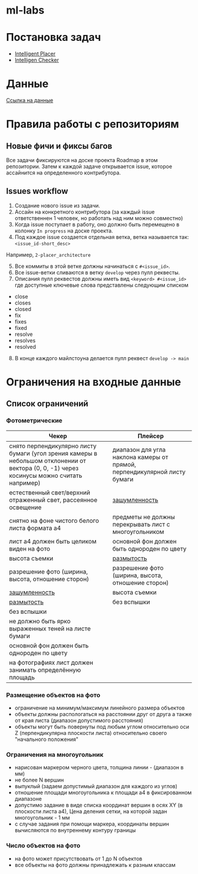# ml-labs

# Постановка задач

- [Intelligent Placer](https://docs.google.com/document/d/1o0lawEvLgmh9VrA5fUlOHFvo5JKxR4NThCFobmrKz60/edit#)
- [Intelligen Checker](https://docs.google.com/document/d/1Tmn7BLnHXiAsdCpB_GQVDqUx3AoGEdfOoTyn3Eg3P7A/edit#)

# Данные

[Ccылка на данные](https://drive.google.com/drive/folders/1B45ROu8KbjR2S3Wy8mYdcSyMI5RmO-Rr?usp=sharing)

# Правила работы с репозиториям

## Новые фичи и фиксы багов

Все задачи фиксируются на доске проекта Roadmap в этом репозитории. Затем к каждой задаче открывается issue, которое ассайнится на определенного контрибутора.

## Issues workflow

1) Создание нового issue из задачи.
2) Ассайн на конкретного контрибутора (за каждый issue ответственнен 1 человек, но работать над ним можно совместно)
3) Когда issue поступает в работу, оно должно быть перемещено в колонку `In progress` на доске проекта.
4) Под каждое issue создается отдельная ветка, ветка называется так: `<issue_id-short_desc>`

Например, `2-placer_architecture`

5) Все коммиты в этой ветке должны начинаться с `#<issue_id>`.
6) Все issue-ветки сливаются в ветку `develop` через пулл реквесты.
7) Описания пулл реквестов должны иметь вид `<keyword> #<issue_id>`
где доступные ключевые слова представлены следующим списком

* close
* closes
* closed
* fix
* fixes
* fixed
* resolve
* resolves
* resolved

8) В конце каждого майлстоуна делается пулл реквест `develop -> main`

# Ограничения на входные данные

## Список ограничений

### Фотометрические 

| Чекер                                                        | Плейсер                                                      |
| ------------------------------------------------------------ | ------------------------------------------------------------ |
| снято перпендикулярно листу бумаги (угол зрения камеры в небольшом отклонении от вектора (0, 0, -1) через косинусы можно считать например) | диапазон для угла наклона камеры от прямой, перпендикулярной листу бумаги |
| естественный свет/верхний отраженный свет, рассеянное освещение | [зашумленность](https://stackoverflow.com/questions/58924276/detecting-noise-frames) |
| снятно на фоне чистого белого листа формата а4               | предметы не должны перекрывать лист с многоугольником        |
| лист а4 должен быть целиком виден на фото                    | основной фон должен быть однороден по цвету                  |
| высота съемки                                                | [размытость](https://stackoverflow.com/questions/7765810/is-there-a-way-to-detect-if-an-image-is-blurry/7767755#7767755) |
| разрешение фото (ширина, высота, отношение сторон)           | разрешение фото (ширина, высота, отношение сторон)           |
| [зашумленность](https://stackoverflow.com/questions/58924276/detecting-noise-frames) | высота съемки                                                |
| [размытость](https://stackoverflow.com/questions/7765810/is-there-a-way-to-detect-if-an-image-is-blurry/7767755#7767755) | без вспышки                                                  |
| без вспышки                                                  |                                                              |
| не должно быть ярко выраженных теней на листе бумаги         |                                                              |
| основной фон должен быть однороден по цвету                  |                                                              |
| на фотографиях лист должен занимать определённую площадь     |                                                              |

### Размещение объектов на фото
- ограничение на минимум/максимум линейного размера объектов
 - объекты должны распологаться на расстоянии друг от друга а также от края листа (диапазон допустимого расстояния)
 - объекты могут быть повернуты под любым углом относительно оси Z (перпендикулярна плоскости листа) относительно своего "начального положения"

### Ограничения на многоугольник
 - нарисован маркером черного цвета, толщина линии - (диапазон в мм)
 - не более N вершин
 - выпуклый (задаем допустимый диапазон для каждого из углов)
 - отношение площади многоугольника к площади a4 в фиксированном диапазоне
 - допустимо задание в виде списка координат вершин в осях XY (в плоскости листа a4), Цена деления сетки, на которой задан многоугольник - 1 мм
 - с случае задания при помощи маркера, координаты вершин вычисляются по внутреннему контуру границы

### Число объектов на фото
 - на фото может присутствовать от 1 до N объектов
 - все объекты на фото должны принадлежать к разным классам

